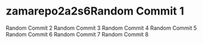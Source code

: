 # zamarepo2a2s6Random Commit 1
Random Commit 2
Random Commit 3
Random Commit 4
Random Commit 5
Random Commit 6
Random Commit 7
Random Commit 8
